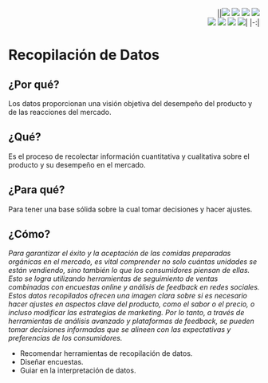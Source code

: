 <div align=right>

||[![](https://img.shields.io/badge/-Inicio-FFF?style=flat&logo=Emlakjet&logoColor=black)](/README.md) [![](https://img.shields.io/badge/-Introducción-FFF?style=flat&logo=abbrobotstudio&logoColor=black)](/documentos/intro.md) [![](https://img.shields.io/badge/-Modelos_de_lenguaje-FFF?style=flat&logo=LiveChat&logoColor=black)](/documentos/LLMs.md) [![](https://img.shields.io/badge/-Panorámica-FFF?style=flat&logo=openstreetmap&logoColor=black)](/documentos/panoramica.md)<br>  [![](https://img.shields.io/badge/-Prompts-FFF?style=flat&logo=Proton&logoColor=black)](/documentos/prompts/README.md) [![](https://img.shields.io/badge/-Ing,_de_prompts-FFF?style=flat&logo=googleearthengine&logoColor=black)](/documentos/ingenieriaDePrompts/README.md) [![](https://img.shields.io/badge/-Patrones-FFF?style=flat&logo=textpattern&logoColor=black)](/documentos/ingenieriaDePrompts/patrones/README.md) [![](https://img.shields.io/badge/-Casos_de_uso-FFF?style=flat&logo=gitbook&logoColor=black)](/documentos/casosDeUso/README.md)|
|-:|

</div>

# Recopilación de Datos

## ¿Por qué?

Los datos proporcionan una visión objetiva del desempeño del producto y de las reacciones del mercado.

## ¿Qué?

Es el proceso de recolectar información cuantitativa y cualitativa sobre el producto y su desempeño en el mercado.

## ¿Para qué?

Para tener una base sólida sobre la cual tomar decisiones y hacer ajustes.

## ¿Cómo?

*Para garantizar el éxito y la aceptación de las comidas preparadas orgánicas en el mercado, es vital comprender no solo cuántas unidades se están vendiendo, sino también lo que los consumidores piensan de ellas. Esto se logra utilizando herramientas de seguimiento de ventas combinadas con encuestas online y análisis de feedback en redes sociales. Estos datos recopilados ofrecen una imagen clara sobre si es necesario hacer ajustes en aspectos clave del producto, como el sabor o el precio, o incluso modificar las estrategias de marketing. Por lo tanto, a través de herramientas de análisis avanzado y plataformas de feedback, se pueden tomar decisiones informadas que se alineen con las expectativas y preferencias de los consumidores.*

- Recomendar herramientas de recopilación de datos.
- Diseñar encuestas.
- Guiar en la interpretación de datos.
